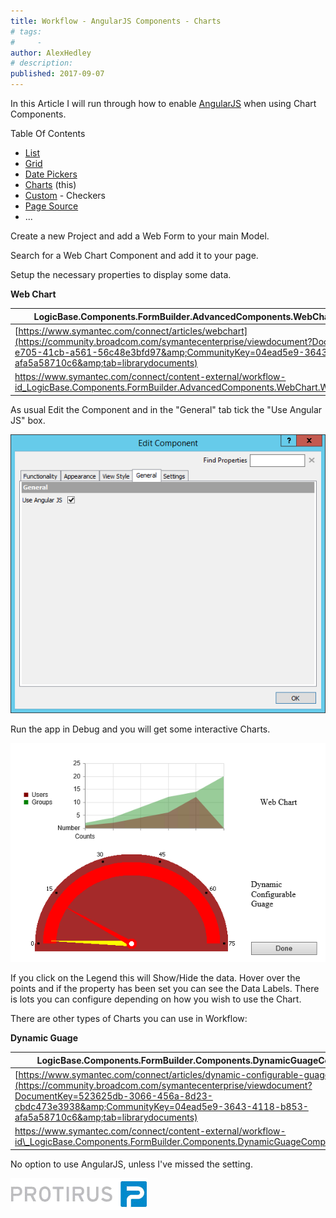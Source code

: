 ```yaml
---
title: Workflow - AngularJS Components - Charts
# tags:
#     - 
author: AlexHedley
# description: 
published: 2017-09-07
---
```


In this Article I will run through how to enable [AngularJS](https://angular.io/) when using Chart Components.

Table Of Contents
  
- [List](https://community.broadcom.com/symantecenterprise/viewdocument?DocumentKey=3baf8485-eabd-43ff-8cc0-767906273a44&amp;CommunityKey=04ead5e9-3643-4118-b853-afa5a58710c6&amp;tab=librarydocuments)
- [Grid](https://community.broadcom.com/symantecenterprise/viewdocument?DocumentKey=a05d59e4-87ed-45b5-abd4-574974d05185&amp;CommunityKey=04ead5e9-3643-4118-b853-afa5a58710c6&amp;tab=librarydocuments)
- [Date Pickers](https://community.broadcom.com/symantecenterprise/viewdocument?DocumentKey=a06bd03c-3430-482a-bdaf-0ff9aff23c8e&amp;CommunityKey=04ead5e9-3643-4118-b853-afa5a58710c6&amp;tab=librarydocuments)
- [Charts](https://community.broadcom.com/symantecenterprise/viewdocument?DocumentKey=fac5c517-6ba6-4cbe-8aad-dd2b2beff237&amp;CommunityKey=04ead5e9-3643-4118-b853-afa5a58710c6&amp;tab=librarydocuments) (this)
- [Custom](https://community.broadcom.com/symantecenterprise/viewdocument?DocumentKey=062791d7-60fd-4702-9ac5-1bcdf0f2dfc4&amp;CommunityKey=04ead5e9-3643-4118-b853-afa5a58710c6&amp;tab=librarydocuments) - Checkers
- [Page Source](https://community.broadcom.com/symantecenterprise/viewdocument?DocumentKey=3607359c-2ba3-4491-acfd-a29c88639fcd&amp;CommunityKey=04ead5e9-3643-4118-b853-afa5a58710c6&amp;tab=librarydocuments)
- ...

Create a new Project and add a Web Form to your main Model.

Search for a Web Chart Component and add it to your page.

Setup the necessary properties to display some data.

**Web Chart**

| LogicBase.Components.FormBuilder.AdvancedComponents.WebChart.WebChartComponent |
| --- |
| [https://www.symantec.com/connect/articles/webchart](https://community.broadcom.com/symantecenterprise/viewdocument?DocumentKey=a09a0b07-e705-41cb-a561-56c48e3bfd97&amp;CommunityKey=04ead5e9-3643-4118-b853-afa5a58710c6&amp;tab=librarydocuments) |
| https://www.symantec.com/connect/content-external/workflow-id_LogicBase.Components.FormBuilder.AdvancedComponents.WebChart.WebChartComponent/workflow |

As usual Edit the Component and in the "General" tab tick the "Use Angular JS" box.
  
![AngularJS - WebChart - Edit Component](images\AngularJS-WebChart-EditComponent.png)

Run the app in Debug and you will get some interactive Charts.
  
![AngularJS - Graphs](images\AngularJS-Graphs.png)
  
If you click on the Legend this will Show/Hide the data. Hover over the points and if the property has been set you can see the Data Labels. There is lots you can configure depending on how you wish to use the Chart.

There are other types of Charts you can use in Workflow:

**Dynamic Guage**

| LogicBase.Components.FormBuilder.Components.DynamicGuageComponent |
| --- |
| [https://www.symantec.com/connect/articles/dynamic-configurable-guage](https://community.broadcom.com/symantecenterprise/viewdocument?DocumentKey=523625db-3066-456a-8d23-cbdc473e3938&amp;CommunityKey=04ead5e9-3643-4118-b853-afa5a58710c6&amp;tab=librarydocuments) |
| https://www.symantec.com/connect/content-external/workflow-id\_LogicBase.Components.FormBuilder.Components.DynamicGuageComponent/workflow |

No option to use AngularJS, unless I've missed the setting.

[![Protirus](images\Protirus.png)](https://www.protirus.com)​
